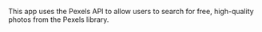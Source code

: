 This app uses the Pexels API to allow users to search for free, high-quality photos from the Pexels library.  
